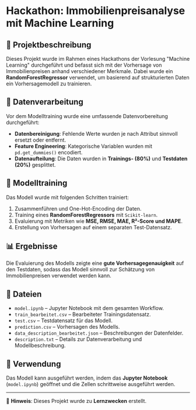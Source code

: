 # Hackathon: Immobilienpreisanalyse mit Machine Learning

## 📌 Projektbeschreibung
Dieses Projekt wurde im Rahmen eines Hackathons der Vorlesung "Machine Learning" durchgeführt und befasst sich mit der Vorhersage von Immobilienpreisen anhand verschiedener Merkmale. Dabei wurde ein **RandomForestRegressor** verwendet, um basierend auf strukturierten Daten ein Vorhersagemodell zu trainieren.

## 📂 Datenverarbeitung
Vor dem Modelltraining wurde eine umfassende Datenvorbereitung durchgeführt:
- **Datenbereinigung**: Fehlende Werte wurden je nach Attribut sinnvoll ersetzt oder entfernt.
- **Feature Engineering**: Kategorische Variablen wurden mit `pd.get_dummies()` encodiert.
- **Datenaufteilung**: Die Daten wurden in **Trainings- (80%)** und **Testdaten (20%)** gesplittet.

## 🤖 Modelltraining
Das Modell wurde mit folgenden Schritten trainiert:
1. Zusammenführen und One-Hot-Encoding der Daten.
2. Training eines **RandomForestRegressors** mit `Scikit-learn`.
3. Evaluierung mit Metriken wie **MSE, RMSE, MAE, R²-Score und MAPE**.
4. Erstellung von Vorhersagen auf einem separaten Test-Datensatz.

## 📊 Ergebnisse
Die Evaluierung des Modells zeigte eine **gute Vorhersagegenauigkeit** auf den Testdaten, sodass das Modell sinnvoll zur Schätzung von Immobilienpreisen verwendet werden kann.

## 📁 Dateien
- `model.ipynb` – Jupyter Notebook mit dem gesamten Workflow.
- `train_bearbeitet.csv` – Bearbeiteter Trainingsdatensatz.
- `test.csv` – Testdatensatz für das Modell.
- `prediction.csv` – Vorhersagen des Modells.
- `data_description_bearbeitet.json` – Beschreibungen der Datenfelder.
- `description.txt` – Details zur Datenverarbeitung und Modellbeschreibung.

## 🚀 Verwendung
Das Modell kann ausgeführt werden, indem das **Jupyter Notebook** (`model.ipynb`) geöffnet und die Zellen schrittweise ausgeführt werden.

---

📌 **Hinweis**: Dieses Projekt wurde zu **Lernzwecken** erstellt.
